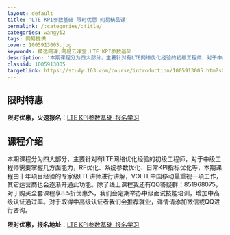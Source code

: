 ```yaml
---
layout: default
title: 'LTE KPI参数基础-限时优惠-网易精品课'
permalink: /:categories/:title/
categories: wangyi2
tags: 网易提供
cover: 1005913005.jpg
keywords: 精选网课,网易云课堂,LTE KPI参数基础
description: '本期课程分为四大部分，主要针对有LTE网络优化经验的初级工程师，对于中级工程师需要掌握几方面能力，RF优化、系统参数优化'
classid: 1005913005
targetlink: https://study.163.com/course/introduction/1005913005.htm?share=1&shareId=1025206652&utm_campaign=share&utm_medium=iphoneShare&utm_source=&utm_u=1025206652
---
```


## 限时特惠

**限时优惠，火速报名**：[LTE KPI参数基础-报名学习](https://study.163.com/course/introduction/1005913005.htm?share=1&shareId=1025206652&utm_campaign=share&utm_medium=iphoneShare&utm_source=&utm_u=1025206652)

## 课程介绍

本期课程分为四大部分，主要针对有LTE网络优化经验的初级工程师，对于中级工程师需要掌握几方面能力，RF优化、系统参数优化、日常KPI指标优化等，本期课程由十年项目经验的专家级LTE讲师进行讲解，VOLTE中国移动最重视一项工作，其它运营商也会逐渐开通此功能。除了线上课程我还有QQ答疑群：851968075，对于购买全套课程享8.5折优惠外，我们会定期举办中级面试技能培训，增加中高级认证通过率。对于取得中高级认证者我们会推荐就业，详情请添加微信或QQ进行咨询。

**限时优惠，报名地址**：[LTE KPI参数基础-报名学习](https://study.163.com/course/introduction/1005913005.htm?share=1&shareId=1025206652&utm_campaign=share&utm_medium=iphoneShare&utm_source=&utm_u=1025206652)

